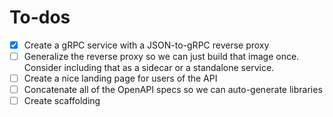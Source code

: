 To-dos
======

- [x] Create a gRPC service with a JSON-to-gRPC reverse proxy
- [ ] Generalize the reverse proxy so we can just build that image once.
      Consider including that as a sidecar or a standalone service.
- [ ] Create a nice landing page for users of the API
- [ ] Concatenate all of the OpenAPI specs so we can auto-generate libraries
- [ ] Create scaffolding